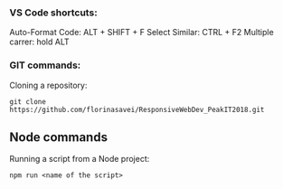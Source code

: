 ### VS Code shortcuts:

Auto-Format Code: ALT + SHIFT + F
Select Similar: CTRL + F2
Multiple carrer: hold ALT

### GIT commands:

Cloning a repository:

```
git clone https://github.com/florinasavei/ResponsiveWebDev_PeakIT2018.git
```



## Node commands

Running a script from a Node project:

```
npm run <name of the script>
```

